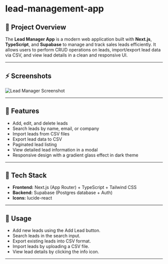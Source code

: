 # lead-management-app
## 🚀 Project Overview
The **Lead Manager App** is a modern web application built with **Next.js**, **TypeScript**, and **Supabase** to manage and track sales leads efficiently. It allows users to perform CRUD operations on leads, import/export lead data via CSV, and view lead details in a clean and responsive UI.

---

## ⚡ Screenshots

![Lead Manager Screenshot](./assets/screenshot.png)

---

## 🎯 Features
- Add, edit, and delete leads
- Search leads by name, email, or company
- Import leads from CSV files
- Export lead data to CSV
- Paginated lead listing
- View detailed lead information in a modal
- Responsive design with a gradient glass effect in dark theme

---

## 🧱 Tech Stack
- **Frontend:** Next.js (App Router) + TypeScript + Tailwind CSS
- **Backend:** Supabase (Postgres database + Auth)
- **Icons:** lucide-react

---

## 🎯 Usage
- Add new leads using the Add Lead button.
- Search leads in the search input.
- Export existing leads into CSV format.
- Import leads by uploading a CSV file.
- View lead details by clicking the info icon.

---
